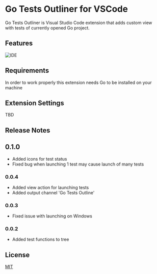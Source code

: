 # Go Tests Outliner for VSCode

Go Tests Outliner is Visual Studio Code extension that adds custom view with tests of currently opened Go project.

## Features

![IDE](https://media.giphy.com/media/3oKIPi6vvVKHSkvFJK/giphy.gif)

## Requirements

In order to work properly this extension needs Go to be installed on your machine

## Extension Settings

TBD

## Release Notes

## 0.1.0
- Added icons for test status
- Fixed bug when launching 1 test may cause launch of many tests

### 0.0.4
- Added view action for launching tests
- Added output channel 'Go Tests Outline'

### 0.0.3
- Fixed issue with launching on Windows

### 0.0.2
- Added test functions to tree

## License

[MIT](LICENSE)
